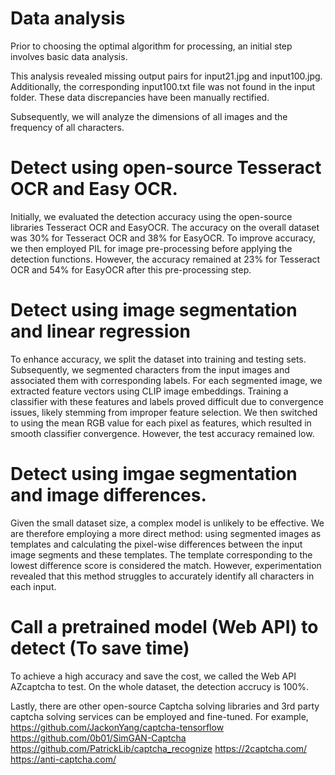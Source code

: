 # Data analysis 
Prior to choosing the optimal algorithm for processing, an initial step involves basic data analysis.

This analysis revealed missing output pairs for input21.jpg and input100.jpg. Additionally, the corresponding input100.txt file was not found in the input folder. These data discrepancies have been manually rectified.

Subsequently, we will analyze the dimensions of all images and the frequency of all characters. 

# Detect using open-source Tesseract OCR and Easy OCR.
Initially, we evaluated the detection accuracy using the open-source libraries Tesseract OCR and EasyOCR. The accuracy on the overall dataset was 30% for Tesseract OCR and 38% for EasyOCR. To improve accuracy, we then employed PIL for image pre-processing before applying the detection functions. However, the accuracy remained at 23% for Tesseract OCR and 54% for EasyOCR after this pre-processing step. 

# Detect using image segmentation and linear regression 
To enhance accuracy, we split the dataset into training and testing sets. Subsequently, we segmented characters from the input images and associated them with corresponding labels. For each segmented image, we extracted feature vectors using CLIP image embeddings. Training a classifier with these features and labels proved difficult due to convergence issues, likely stemming from improper feature selection. We then switched to using the mean RGB value for each pixel as features, which resulted in smooth classifier convergence. However, the test accuracy remained low.

# Detect using imgae segmentation and image differences. 
Given the small dataset size, a complex model is unlikely to be effective. We are therefore employing a more direct method: using segmented images as templates and calculating the pixel-wise differences between the input image segments and these templates. The template corresponding to the lowest difference score is considered the match. However, experimentation revealed that this method struggles to accurately identify all characters in each input.

# Call a pretrained model (Web API) to detect (To save time)
To achieve a high accuracy and save the cost, we called the Web API AZcaptcha to test. On the whole dataset, the detection accrucy is 100%. 

Lastly, there are other open-source Captcha solving libraries and 3rd party captcha solving services can be employed and fine-tuned. 
For example, 
https://github.com/JackonYang/captcha-tensorflow
https://github.com/0b01/SimGAN-Captcha
https://github.com/PatrickLib/captcha_recognize
https://2captcha.com/
https://anti-captcha.com/

